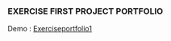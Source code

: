 ### EXERCISE FIRST PROJECT PORTFOLIO
Demo : [Exerciseportfolio1](https://exerciseportfolio1.netlify.app/)
